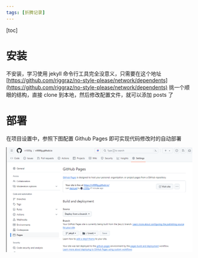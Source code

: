 ```yaml
---
tags: [折腾记录]
---
```

[toc]

# 安装

不安装，学习使用 jekyll 命令行工具完全没意义，只需要在这个地址 [https://github.com/riggraz/no-style-please/network/dependents](https://github.com/riggraz/no-style-please/network/dependents) 挑一个顺眼的结构，直接 clone 到本地，然后修改配置文件，就可以添加 posts 了

# 部署

在项目设置中，参照下图配置 Github Pages 即可实现代码修改时的自动部署

![GitHub Pages 部署配置](_resources/GitHub_Pages_部署配置.png)